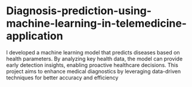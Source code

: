 # Diagnosis-prediction-using-machine-learning-in-telemedicine-application
I developed a machine learning model that predicts diseases based on health parameters. By analyzing key health data, the model can provide early detection insights, enabling proactive healthcare decisions. This project aims to enhance medical diagnostics by leveraging data-driven techniques for better accuracy and efficiency
